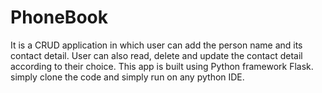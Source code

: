 # PhoneBook
It is a CRUD application in which user can add the person name and its contact detail. User can also read, delete and update the contact detail according to their choice.
This app is built using Python framework Flask.
simply clone the code and simply run on any python IDE.
